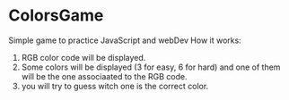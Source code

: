 # ColorsGame
Simple game to practice JavaScript and webDev
How it works:
1) RGB color code will be displayed.
2) Some colors will be displayed (3 for easy, 6 for hard)  and one of them will be the one associaated to the RGB code.
3) you will try to guess witch one is the correct color.
